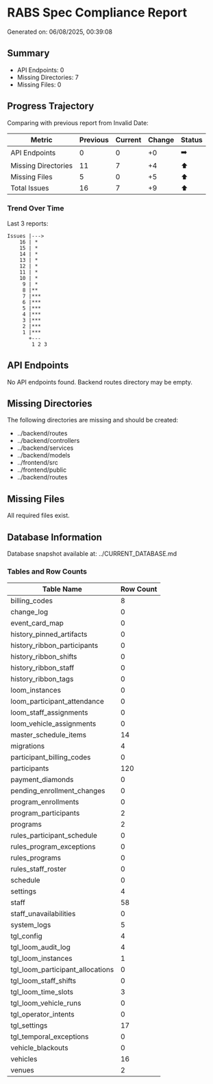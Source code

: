 # RABS Spec Compliance Report

Generated on: 06/08/2025, 00:39:08

## Summary

- API Endpoints: 0
- Missing Directories: 7
- Missing Files: 0

## Progress Trajectory

Comparing with previous report from Invalid Date:

| Metric | Previous | Current | Change | Status |
|--------|----------|---------|--------|--------|
| API Endpoints | 0 | 0 | +0 | ➡️  |
| Missing Directories | 11 | 7 | +4 | ⬆️  |
| Missing Files | 5 | 0 | +5 | ⬆️  |
| Total Issues | 16 | 7 | +9 | ⬆️  |

### Trend Over Time

Last 3 reports:

```
Issues |--->
    16 | * 
    15 | * 
    14 | * 
    13 | * 
    12 | * 
    11 | * 
    10 | * 
     9 | * 
     8 |** 
     7 |***
     6 |***
     5 |***
     4 |***
     3 |***
     2 |***
     1 |***
       +---
        1 2 3
```

## API Endpoints

No API endpoints found. Backend routes directory may be empty.

## Missing Directories

The following directories are missing and should be created:

- ../backend/routes
- ../backend/controllers
- ../backend/services
- ../backend/models
- ../frontend/src
- ../frontend/public
- ../backend/routes

## Missing Files

All required files exist.

## Database Information

Database snapshot available at: ../CURRENT_DATABASE.md

### Tables and Row Counts

| Table Name | Row Count |
|------------|-----------|
| billing_codes | 8 |
| change_log | 0 |
| event_card_map | 0 |
| history_pinned_artifacts | 0 |
| history_ribbon_participants | 0 |
| history_ribbon_shifts | 0 |
| history_ribbon_staff | 0 |
| history_ribbon_tags | 0 |
| loom_instances | 0 |
| loom_participant_attendance | 0 |
| loom_staff_assignments | 0 |
| loom_vehicle_assignments | 0 |
| master_schedule_items | 14 |
| migrations | 4 |
| participant_billing_codes | 0 |
| participants | 120 |
| payment_diamonds | 0 |
| pending_enrollment_changes | 0 |
| program_enrollments | 0 |
| program_participants | 2 |
| programs | 2 |
| rules_participant_schedule | 0 |
| rules_program_exceptions | 0 |
| rules_programs | 0 |
| rules_staff_roster | 0 |
| schedule | 0 |
| settings | 4 |
| staff | 58 |
| staff_unavailabilities | 0 |
| system_logs | 5 |
| tgl_config | 4 |
| tgl_loom_audit_log | 4 |
| tgl_loom_instances | 1 |
| tgl_loom_participant_allocations | 0 |
| tgl_loom_staff_shifts | 0 |
| tgl_loom_time_slots | 3 |
| tgl_loom_vehicle_runs | 0 |
| tgl_operator_intents | 0 |
| tgl_settings | 17 |
| tgl_temporal_exceptions | 0 |
| vehicle_blackouts | 0 |
| vehicles | 16 |
| venues | 2 |

